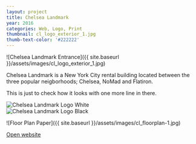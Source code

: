 ```yaml
---
layout: project
title: Chelsea Landmark
year: 2016
categories: Web, Logo, Print
thumbnail: cl_logo_exterior_1.jpg
thumb-text-color: '#222222'
---
```


![Chelsea Landmark Entrance]({{ site.baseurl }}/assets/images/cl_logo_exterior_1.jpg)

<div class="text-block">
  <p>Chelsea Landmark is a New York City rental building located between the three popular neigborhoods; Chelsea, NoMad and Flatiron.</p>

  <p>This is just to check how it looks with one more line in there.</p>
</div>

<div class="cl-logo-container">
  <div class="logo-black">
    <img src="{{ site.baseurl }}/assets/images/cl_logo_white.png" alt="Chelsea Landmark Logo White" />
  </div>
  <div class="logo-white">
    <img src="{{ site.baseurl }}/assets/images/cl_logo_black.png" alt="Chelsea Landmark Logo Black" />
  </div>
</div>

![Floor Plan Paper]({{ site.baseurl }}/assets/images/cl_floorplan-1.jpg)

<div class="text-block center-content">
  <a href="http://chelsealandmark.com" class="button">Open website</a>
</div>
